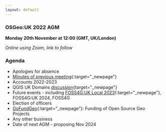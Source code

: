 ```yaml
---
layout: default
---
```


### OSGeo:UK 2022 AGM

**Monday 20th November at 12:00 (GMT, UK/London)** 

*Online using Zoom, link to follow*

### Agenda

* Apologies for absence
* [Minutes of previous meeting](./agm2022minutes.html){:target="_newpage"}
* Accounts 2022-2023
* QGIS UK Domains [discussion](https://lists.osgeo.org/pipermail/uk/2023-March/001189.html){target="_newpage"}
* Future events - including [FOSS4G:UK Local 2023](https://uk.osgeo.org/foss4guklocal2023/){:target="_newpage"}, FOSS4G:UK 2024, FOSS4G
* Election of officers
* [GoFundGeo](../gofundgeo.html){:target="_newpage"}: Funding of Open Source Geo Projects
* Any other business
* Date of next AGM - proposing Nov 2024
